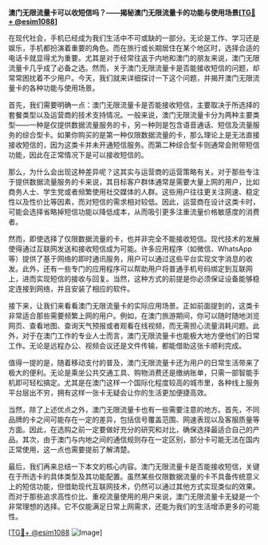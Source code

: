 **澳门无限流量卡可以收短信吗？——揭秘澳门无限流量卡的功能与使用场景[[TG💪+ @esim1088](https://t.me/s/esim1088)]**

在现代社会，手机已经成为我们生活中不可或缺的一部分。无论是工作、学习还是娱乐，手机都扮演着重要的角色。而在旅行或长期居住在某个地区时，选择合适的电话卡就显得尤为重要。尤其是对于经常往返于内地和澳门的朋友来说，澳门无限流量卡几乎成了必备之选。然而，关于澳门无限流量卡是否能接收短信的问题，却常常困扰着不少用户。今天，我们就来详细探讨一下这个问题，并揭开澳门无限流量卡的各种功能与使用场景。

首先，我们需要明确一点：澳门无限流量卡是否能接收短信，主要取决于所选择的套餐类型以及运营商的技术支持情况。一般来说，澳门无限流量卡分为两种主要类型——一种是仅提供数据流量服务的卡，另一种则是包含语音通话、短信及流量服务的综合型卡。如果你购买的是第一种仅限数据流量的卡，那么理论上是无法直接接收短信的，因为这类卡并未开通短信服务。而第二种综合型卡则通常会附带短信功能，因此在正常情况下是可以接收短信的。

那么，为什么会出现这种差异呢？这其实与运营商的运营策略有关。对于那些专注于提供数据流量服务的卡来说，其目标客户群体通常是需要大量上网的用户，比如商务人士、学生党或者频繁使用社交媒体的人群。这些用户往往更关注网速、稳定性以及性价比等因素，而对短信的需求相对较低。因此，运营商在设计这类卡时，可能会选择省略掉短信功能以降低成本，从而吸引更多注重流量价格敏感度的消费者。

然而，即使选择了仅限数据流量的卡，也并非完全不能接收短信。现代技术的发展使得通过互联网发送和接收短信成为可能。许多应用程序（如微信、WhatsApp等）提供了基于网络的即时通讯服务，用户可以通过这些平台实现文字消息的收发。此外，还有一些专门的应用程序可以帮助用户将普通手机号码绑定到互联网上，进而实现短信的接收与回复。当然，这种方式的前提是你必须保证设备能够稳定连接到网络，并且安装了相应的软件。

接下来，让我们来看看澳门无限流量卡的实际应用场景。正如前面提到的，这类卡非常适合那些需要频繁上网的用户。例如，在澳门旅游期间，你可以随时随地浏览网页、查看地图、查询天气预报或者观看在线视频，而无需担心流量消耗问题。此外，对于在澳门工作的专业人士而言，澳门无限流量卡也能极大地方便他们的日常工作。无论是远程办公、视频会议还是文件传输，都能借助这张卡顺利完成。

值得一提的是，随着移动支付的普及，澳门无限流量卡还为用户的日常生活带来了极大的便利。无论是乘坐公共交通工具、购物消费还是缴纳账单，只需一部智能手机即可轻松搞定。尤其是在澳门这样一个国际化程度较高的城市里，各种线上服务平台层出不穷，拥有这样一张卡无疑会让你的生活更加便捷高效。

当然，除了上述优点之外，澳门无限流量卡也有一些需要注意的地方。首先，不同品牌的卡之间可能存在一定的差异，包括信号覆盖范围、网速表现以及客服质量等方面。因此，在选购之前一定要做好充分的研究和对比，确保选择最适合自己的产品。其次，由于澳门与内地之间的通信规则存在一定区别，部分卡可能无法在国内正常使用，这一点也需要提前了解清楚。

最后，我们再来总结一下本文的核心内容。澳门无限流量卡是否能接收短信，关键在于所选卡的具体类型及其功能配置。虽然某些仅限数据流量的卡不具备传统意义上的短信功能，但借助现代互联网技术，仍然可以通过其他方式实现类似的效果。而对于那些追求高性价比、重视流量使用的用户来说，澳门无限流量卡无疑是一个非常理想的选择。它不仅能满足日常上网需求，还能为我们的生活增添更多的可能性。

[[TG💪+ @esim1088](https://t.me/s/esim1088) ![Image](https://i.postimg.cc/4NQfJmqS/Snipaste-2025-05-13-00-14-12.png)]